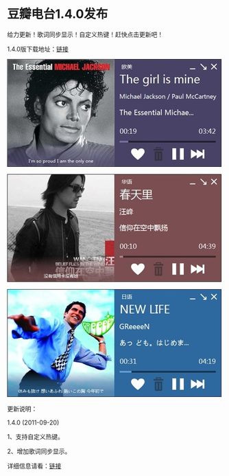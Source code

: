 # 豆瓣电台1.4.0发布

给力更新！歌词同步显示！自定义热键！赶快点击更新吧！

1.4.0版下载地址：[链接](/attachment/up/doubanfm/DoubanFMSetup_1.4.0.exe)

[<img style="background-image: none; border-bottom: 0px; border-left: 0px; padding-left: 0px; padding-right: 0px; display: inline; border-top: 0px; border-right: 0px; padding-top: 0px" title="image11" border="0" alt="image11" src="/attachment/up/blog/images/1.4.0_13BF7/image11_thumb.jpg" width="500" height="251" />](/attachment/up/blog/images/1.4.0_13BF7/image11.jpg)

[<img style="background-image: none; border-bottom: 0px; border-left: 0px; padding-left: 0px; padding-right: 0px; display: inline; border-top: 0px; border-right: 0px; padding-top: 0px" title="image12" border="0" alt="image12" src="/attachment/up/blog/images/1.4.0_13BF7/image12_thumb.jpg" width="500" height="251" />](/attachment/up/blog/images/1.4.0_13BF7/image12.jpg)

[<img style="background-image: none; border-bottom: 0px; border-left: 0px; padding-left: 0px; padding-right: 0px; display: inline; border-top: 0px; border-right: 0px; padding-top: 0px" title="image13" border="0" alt="image13" src="/attachment/up/blog/images/1.4.0_13BF7/image13_thumb.jpg" width="500" height="251" />](/attachment/up/blog/images/1.4.0_13BF7/image13.jpg)

更新说明：

1.4.0 (2011-09-20)

1、支持自定义热键。

2、增加歌词同步显示。

详细信息请看：[链接](/article/doubanfm)

